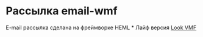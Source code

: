 # Рассылка email-wmf
E-mail рассылка сделана на фреймворке HEML
*
Лайф версия [Look VMF](https://tipaknight.github.io/email-wmf/)
